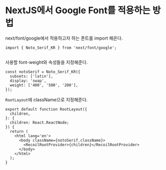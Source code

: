 # NextJS에서 Google Font를 적용하는 방법

next/font/google에서 적용하고자 하는 폰트를 import 해온다.

```tsx
import { Noto_Serif_KR } from 'next/font/google';
```

<figure><img src="../../.gitbook/assets/231011-1.png" alt=""><figcaption></figcaption></figure>

사용할 font-weight와 속성들을 지정해준다.

```tsx
const notoSerif = Noto_Serif_KR({
  subsets: ['latin'],
  display: 'swap',
  weight: ['400', '500', '200'],
});
```

`RootLayout`에 className으로 지정해준다.

```tsx
export default function RootLayout({
  children,
}: {
  children: React.ReactNode;
}) {
  return (
    <html lang='en'>
      <body className={notoSerif.className}>
        <RecoilRootProvider>{children}</RecoilRootProvider>
      </body>
    </html>
  );
}
```
